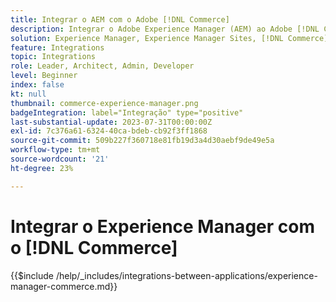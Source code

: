 ```yaml
---
title: Integrar o AEM com o Adobe [!DNL Commerce]
description: Integrar o Adobe Experience Manager (AEM) ao Adobe [!DNL Commerce] para criar experiências de compra envolventes.
solution: Experience Manager, Experience Manager Sites, [!DNL Commerce]
feature: Integrations
topic: Integrations
role: Leader, Architect, Admin, Developer
level: Beginner
index: false
kt: null
thumbnail: commerce-experience-manager.png
badgeIntegration: label="Integração" type="positive"
last-substantial-update: 2023-07-31T00:00:00Z
exl-id: 7c376a61-6324-40ca-bdeb-cb92f3ff1868
source-git-commit: 509b227f360718e81fb19d3a4d30aebf9de49e5a
workflow-type: tm+mt
source-wordcount: '21'
ht-degree: 23%

---
```


# Integrar o Experience Manager com o [!DNL Commerce]

{{$include /help/_includes/integrations-between-applications/experience-manager-commerce.md}}
